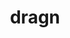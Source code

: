 ---
title: dragn
image: /images/made/art/doodle2.webp
image_description: a green dragon sticking its tongue out
timestamp: 1635026400000
tags: ["made", "art", "doodle"]
---